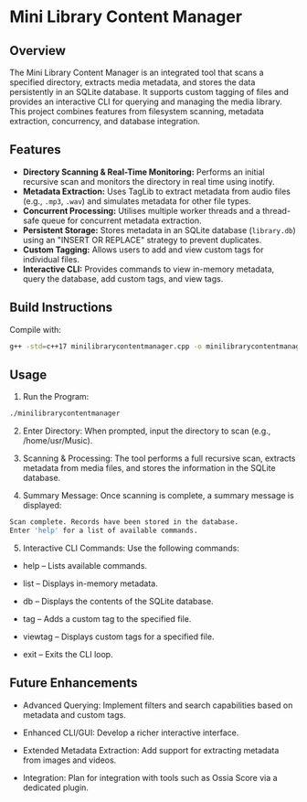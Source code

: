 # Mini Library Content Manager

## Overview
The Mini Library Content Manager is an integrated tool that scans a specified directory, extracts media metadata, and stores the data persistently in an SQLite database. It supports custom tagging of files and provides an interactive CLI for querying and managing the media library. This project combines features from filesystem scanning, metadata extraction, concurrency, and database integration.

## Features
- **Directory Scanning & Real-Time Monitoring:**
  Performs an initial recursive scan and monitors the directory in real time using inotify.
- **Metadata Extraction:**
  Uses TagLib to extract metadata from audio files (e.g., `.mp3`, `.wav`) and simulates metadata for other file types.
- **Concurrent Processing:**
  Utilises multiple worker threads and a thread-safe queue for concurrent metadata extraction.
- **Persistent Storage:**
  Stores metadata in an SQLite database (`library.db`) using an "INSERT OR REPLACE" strategy to prevent duplicates.
- **Custom Tagging:**
  Allows users to add and view custom tags for individual files.
- **Interactive CLI:**
  Provides commands to view in-memory metadata, query the database, add custom tags, and view tags.

## Build Instructions
Compile with:
```sh
g++ -std=c++17 minilibrarycontentmanager.cpp -o minilibrarycontentmanager -lsqlite3 -ltag -pthread
```
## Usage
1. Run the Program:
```sh
./minilibrarycontentmanager
```
2. Enter Directory:
When prompted, input the directory to scan (e.g., /home/usr/Music).

3. Scanning & Processing:
The tool performs a full recursive scan, extracts metadata from media files, and stores the information in the SQLite database.

4. Summary Message:
Once scanning is complete, a summary message is displayed:
```sh
Scan complete. Records have been stored in the database.
Enter 'help' for a list of available commands.
```
5. Interactive CLI Commands:
Use the following commands:

- help – Lists available commands.

- list – Displays in-memory metadata.

- db – Displays the contents of the SQLite database.

- tag <filepath> <tag> – Adds a custom tag to the specified file.

- viewtag <filepath> – Displays custom tags for a specified file.

- exit – Exits the CLI loop.

## Future Enhancements

- Advanced Querying: Implement filters and search capabilities based on metadata and custom tags.

- Enhanced CLI/GUI: Develop a richer interactive interface.

- Extended Metadata Extraction: Add support for extracting metadata from images and videos.

- Integration: Plan for integration with tools such as Ossia Score via a dedicated plugin.
